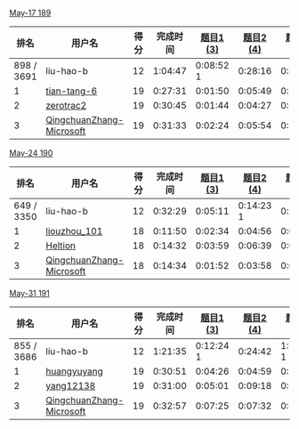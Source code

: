 [May-17 189](https://leetcode-cn.com/contest/weekly-contest-189)

| 排名       | 用户名                                                       | 得分 | 完成时间 | [题目1 (3)](https://leetcode-cn.com/contest/weekly-contest-189/problems/number-of-students-doing-homework-at-a-given-time/) | [题目2 (4)](https://leetcode-cn.com/contest/weekly-contest-189/problems/rearrange-words-in-a-sentence/) | [题目3 (5)](https://leetcode-cn.com/contest/weekly-contest-189/problems/people-whose-list-of-favorite-companies-is-not-a-subset-of-another-list/) | [题目4 (7)](https://leetcode-cn.com/contest/weekly-contest-189/problems/maximum-number-of-darts-inside-of-a-circular-dartboard/) |
| ---------- | ------------------------------------------------------------ | ---- | -------- | ------------------------------------------------------------ | ------------------------------------------------------------ | ------------------------------------------------------------ | ------------------------------------------------------------ |
| 898 / 3691 | liu-hao-b                                                    | 12   | 1:04:47  | 0:08:52 1                                                    | 0:28:16                                                      | 0:59:47                                                      |                                                              |
| 1          | [tian-tang-6](https://leetcode-cn.com/u/tian-tang-6/)        | 19   | 0:27:31  | 0:01:50                                                      | 0:05:49                                                      | 0:12:10                                                      | 0:27:31                                                      |
| 2          | [zerotrac2](https://leetcode-cn.com/u/zerotrac2/)            | 19   | 0:30:45  | 0:01:44                                                      | 0:04:27                                                      | 0:14:01                                                      | 0:30:45                                                      |
| 3          | [QingchuanZhang-Microsoft](https://leetcode-cn.com/u/qingchuanzhang-microsoft/) | 19   | 0:31:33  | 0:02:24                                                      | 0:05:54                                                      | 0:13:44                                                      | 0:31:33                                                      |

[May-24 190](https://leetcode-cn.com/contest/weekly-contest-190)

| 排名       | 用户名                                                       | 得分 | 完成时间 | [题目1 (3)](https://leetcode-cn.com/contest/weekly-contest-190/problems/check-if-a-word-occurs-as-a-prefix-of-any-word-in-a-sentence/) | [题目2 (4)](https://leetcode-cn.com/contest/weekly-contest-190/problems/maximum-number-of-vowels-in-a-substring-of-given-length/) | [题目3 (5)](https://leetcode-cn.com/contest/weekly-contest-190/problems/pseudo-palindromic-paths-in-a-binary-tree/) | [题目4 (6)](https://leetcode-cn.com/contest/weekly-contest-190/problems/max-dot-product-of-two-subsequences/) |
| ---------- | ------------------------------------------------------------ | ---- | -------- | ------------------------------------------------------------ | ------------------------------------------------------------ | ------------------------------------------------------------ | ------------------------------------------------------------ |
| 649 / 3350 | liu-hao-b                                                    | 12   | 0:32:29  | 0:05:11                                                      | 0:14:23 1                                                    | 0:27:29                                                      |                                                              |
| 1          | [liouzhou_101](https://leetcode-cn.com/u/liouzhou_101/)      | 18   | 0:11:50  | 0:02:34                                                      | 0:04:56                                                      | 0:08:47                                                      | 0:11:50                                                      |
| 2          | [Heltion](https://leetcode-cn.com/u/heltion/)                | 18   | 0:14:32  | 0:03:59                                                      | 0:06:39                                                      | 0:09:36                                                      | 0:14:32                                                      |
| 3          | [QingchuanZhang-Microsoft](https://leetcode-cn.com/u/qingchuanzhang-microsoft/) | 18   | 0:14:34  | 0:01:52                                                      | 0:03:58                                                      | 0:08:59                                                      | 0:14:34                                                      |

[May-31 191](https://leetcode-cn.com/contest/weekly-contest-191/ranking/1/)

| 排名       | 用户名                                                       | 得分 | 完成时间 | [题目1 (3)](https://leetcode-cn.com/contest/weekly-contest-191/problems/maximum-product-of-two-elements-in-an-array/) | [题目2 (4)](https://leetcode-cn.com/contest/weekly-contest-191/problems/maximum-area-of-a-piece-of-cake-after-horizontal-and-vertical-cuts/) | [题目3 (5)](https://leetcode-cn.com/contest/weekly-contest-191/problems/reorder-routes-to-make-all-paths-lead-to-the-city-zero/) | [题目4 (7)](https://leetcode-cn.com/contest/weekly-contest-191/problems/probability-of-a-two-boxes-having-the-same-number-of-distinct-balls/) |
| ---------- | ------------------------------------------------------------ | ---- | -------- | ------------------------------------------------------------ | ------------------------------------------------------------ | ------------------------------------------------------------ | ------------------------------------------------------------ |
| 855 / 3686 | liu-hao-b                                                    | 12   | 1:21:35  | 0:12:24 1                                                    | 0:24:42                                                      | 1:11:35 1                                                    |                                                              |
| 1          | [huangyuyang](https://leetcode-cn.com/u/huangyuyang/)        | 19   | 0:30:51  | 0:04:26                                                      | 0:04:59                                                      | 0:10:12                                                      | 0:30:51                                                      |
| 2          | [yang12138](https://leetcode-cn.com/u/yang12138/)            | 19   | 0:31:00  | 0:05:01                                                      | 0:09:18                                                      | 0:15:00                                                      | 0:31:00                                                      |
| 3          | [QingchuanZhang-Microsoft](https://leetcode-cn.com/u/qingchuanzhang-microsoft/) | 19   | 0:32:57  | 0:07:25                                                      | 0:07:32                                                      | 0:10:49                                                      | 0:32:57                                                      |